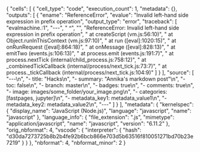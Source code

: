 {
 "cells": [
  {
   "cell_type": "code",
   "execution_count": 1,
   "metadata": {},
   "outputs": [
    {
     "ename": "ReferenceError",
     "evalue": "Invalid left-hand side expression in prefix operation",
     "output_type": "error",
     "traceback": [
      "evalmachine.<anonymous>:1",
      "---",
      "  ^",
      "",
      "ReferenceError: Invalid left-hand side expression in prefix operation",
      "    at createScript (vm.js:56:10)",
      "    at Object.runInThisContext (vm.js:97:10)",
      "    at run ([eval]:1020:15)",
      "    at onRunRequest ([eval]:864:18)",
      "    at onMessage ([eval]:828:13)",
      "    at emitTwo (events.js:106:13)",
      "    at process.emit (events.js:191:7)",
      "    at process.nextTick (internal/child_process.js:758:12)",
      "    at _combinedTickCallback (internal/process/next_tick.js:73:7)",
      "    at process._tickCallback (internal/process/next_tick.js:104:9)"
     ]
    }
   ],
   "source": [
    "---\n",
    "- title: \"Hacks\n",
    "- summary: \"Annika's markdown post\"\n",
    "- toc: false\n",
    "- branch: master\n",
    "- badges: true\n",
    "- comments: true\n",
    "- image: images/some_folder/your_image.png\n",
    "- categories: [fastpages, jupyter]\n",
    "- metadata_key1: metadata_value1\n",
    "- metadata_key2: metadata_value2\n",
    "---"
   ]
  }
 ],
 "metadata": {
  "kernelspec": {
   "display_name": "JavaScript (Node.js)",
   "language": "javascript",
   "name": "javascript"
  },
  "language_info": {
   "file_extension": ".js",
   "mimetype": "application/javascript",
   "name": "javascript",
   "version": "6.11.2"
  },
  "orig_nbformat": 4,
  "vscode": {
   "interpreter": {
    "hash": "d30da7273725b8b2b4fe92b6bcb866e703d5b63516f810051271bd70b23e7219"
   }
  }
 },
 "nbformat": 4,
 "nbformat_minor": 2
}
